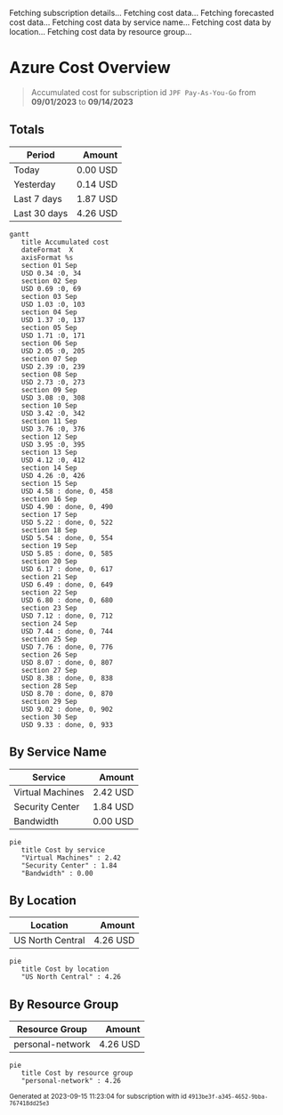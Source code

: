 Fetching subscription details...
Fetching cost data...
Fetching forecasted cost data...
Fetching cost data by service name...
Fetching cost data by location...
Fetching cost data by resource group...
# Azure Cost Overview

> Accumulated cost for subscription id `JPF Pay-As-You-Go` from **09/01/2023** to **09/14/2023**

## Totals

|Period|Amount|
|---|---:|
|Today|0.00 USD|
|Yesterday|0.14 USD|
|Last 7 days|1.87 USD|
|Last 30 days|4.26 USD|

```mermaid
gantt
   title Accumulated cost
   dateFormat  X
   axisFormat %s
   section 01 Sep
   USD 0.34 :0, 34
   section 02 Sep
   USD 0.69 :0, 69
   section 03 Sep
   USD 1.03 :0, 103
   section 04 Sep
   USD 1.37 :0, 137
   section 05 Sep
   USD 1.71 :0, 171
   section 06 Sep
   USD 2.05 :0, 205
   section 07 Sep
   USD 2.39 :0, 239
   section 08 Sep
   USD 2.73 :0, 273
   section 09 Sep
   USD 3.08 :0, 308
   section 10 Sep
   USD 3.42 :0, 342
   section 11 Sep
   USD 3.76 :0, 376
   section 12 Sep
   USD 3.95 :0, 395
   section 13 Sep
   USD 4.12 :0, 412
   section 14 Sep
   USD 4.26 :0, 426
   section 15 Sep
   USD 4.58 : done, 0, 458
   section 16 Sep
   USD 4.90 : done, 0, 490
   section 17 Sep
   USD 5.22 : done, 0, 522
   section 18 Sep
   USD 5.54 : done, 0, 554
   section 19 Sep
   USD 5.85 : done, 0, 585
   section 20 Sep
   USD 6.17 : done, 0, 617
   section 21 Sep
   USD 6.49 : done, 0, 649
   section 22 Sep
   USD 6.80 : done, 0, 680
   section 23 Sep
   USD 7.12 : done, 0, 712
   section 24 Sep
   USD 7.44 : done, 0, 744
   section 25 Sep
   USD 7.76 : done, 0, 776
   section 26 Sep
   USD 8.07 : done, 0, 807
   section 27 Sep
   USD 8.38 : done, 0, 838
   section 28 Sep
   USD 8.70 : done, 0, 870
   section 29 Sep
   USD 9.02 : done, 0, 902
   section 30 Sep
   USD 9.33 : done, 0, 933
```

## By Service Name

|Service|Amount|
|---|---:|
|Virtual Machines|2.42 USD|
|Security Center|1.84 USD|
|Bandwidth|0.00 USD|

```mermaid
pie
   title Cost by service
   "Virtual Machines" : 2.42
   "Security Center" : 1.84
   "Bandwidth" : 0.00
```

## By Location

|Location|Amount|
|---|---:|
|US North Central|4.26 USD|

```mermaid
pie
   title Cost by location
   "US North Central" : 4.26
```

## By Resource Group

|Resource Group|Amount|
|---|---:|
|personal-network|4.26 USD|

```mermaid
pie
   title Cost by resource group
   "personal-network" : 4.26
```

<sup>Generated at 2023-09-15 11:23:04 for subscription with id `4913be3f-a345-4652-9bba-767418dd25e3`</sup>
